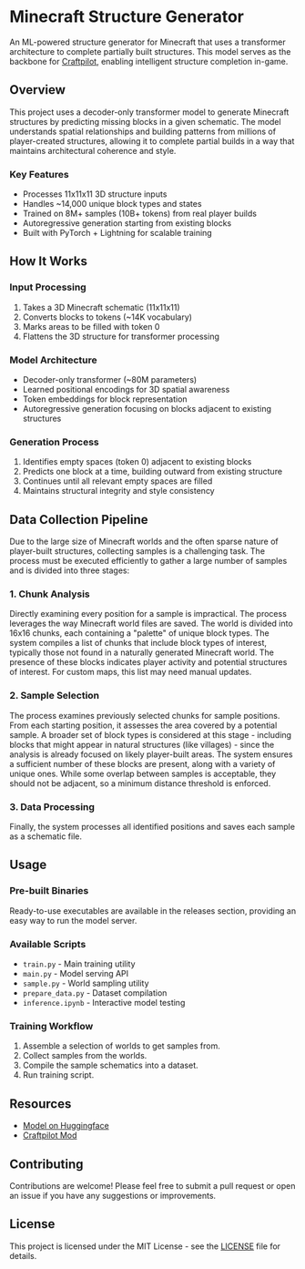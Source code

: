 # Minecraft Structure Generator

An ML-powered structure generator for Minecraft that uses a transformer architecture to complete partially built structures. This model serves as the backbone for [Craftpilot](https://github.com/mmmfrieddough/craftpilot), enabling intelligent structure completion in-game.

## Overview

This project uses a decoder-only transformer model to generate Minecraft structures by predicting missing blocks in a given schematic. The model understands spatial relationships and building patterns from millions of player-created structures, allowing it to complete partial builds in a way that maintains architectural coherence and style.

### Key Features

- Processes 11x11x11 3D structure inputs
- Handles ~14,000 unique block types and states
- Trained on 8M+ samples (10B+ tokens) from real player builds
- Autoregressive generation starting from existing blocks
- Built with PyTorch + Lightning for scalable training

## How It Works

### Input Processing

1. Takes a 3D Minecraft schematic (11x11x11)
2. Converts blocks to tokens (~14K vocabulary)
3. Marks areas to be filled with token 0
4. Flattens the 3D structure for transformer processing

### Model Architecture

- Decoder-only transformer (~80M parameters)
- Learned positional encodings for 3D spatial awareness
- Token embeddings for block representation
- Autoregressive generation focusing on blocks adjacent to existing structures

### Generation Process

1. Identifies empty spaces (token 0) adjacent to existing blocks
2. Predicts one block at a time, building outward from existing structure
3. Continues until all relevant empty spaces are filled
4. Maintains structural integrity and style consistency

## Data Collection Pipeline

Due to the large size of Minecraft worlds and the often sparse nature of player-built structures, collecting samples is a challenging task. The process must be executed efficiently to gather a large number of samples and is divided into three stages:

### 1. Chunk Analysis

Directly examining every position for a sample is impractical. The process leverages the way Minecraft world files are saved. The world is divided into 16x16 chunks, each containing a "palette" of unique block types. The system compiles a list of chunks that include block types of interest, typically those not found in a naturally generated Minecraft world. The presence of these blocks indicates player activity and potential structures of interest. For custom maps, this list may need manual updates.

### 2. Sample Selection

The process examines previously selected chunks for sample positions. From each starting position, it assesses the area covered by a potential sample. A broader set of block types is considered at this stage - including blocks that might appear in natural structures (like villages) - since the analysis is already focused on likely player-built areas. The system ensures a sufficient number of these blocks are present, along with a variety of unique ones. While some overlap between samples is acceptable, they should not be adjacent, so a minimum distance threshold is enforced.

### 3. Data Processing

Finally, the system processes all identified positions and saves each sample as a schematic file.

## Usage

### Pre-built Binaries

Ready-to-use executables are available in the releases section, providing an easy way to run the model server.

### Available Scripts

- `train.py` - Main training utility
- `main.py` - Model serving API
- `sample.py` - World sampling utility
- `prepare_data.py` - Dataset compilation
- `inference.ipynb` - Interactive model testing

### Training Workflow

1. Assemble a selection of worlds to get samples from.
2. Collect samples from the worlds.
3. Compile the sample schematics into a dataset.
4. Run training script.

## Resources

- [Model on Huggingface](link_to_model)
- [Craftpilot Mod](https://github.com/mmmfrieddough/craftpilot)

## Contributing

Contributions are welcome! Please feel free to submit a pull request or open an issue if you have any suggestions or improvements.

## License

This project is licensed under the MIT License - see the [LICENSE](LICENSE) file for details.
